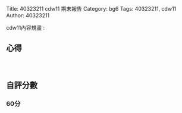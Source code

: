 Title: 40323211 cdw11 期末報告
Category: bg6
Tags: 40323211, cdw11
Author: 40323211

cdw11內容規畫 :  
<!-- PELICAN_END_SUMMARY -->
<h2>心得</h2>
<h3></h3>
<br/>
<h2>自評分數</h2>
<h3>60分</h3>